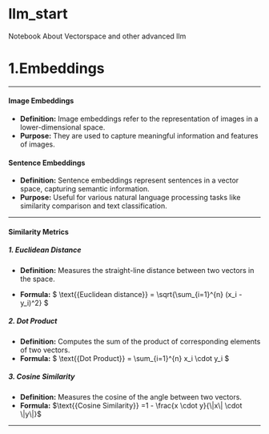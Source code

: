 # llm_start
Notebook About Vectorspace and other advanced llm 

# 1.Embeddings
---
#### Image Embeddings
- **Definition:** Image embeddings refer to the representation of images in a lower-dimensional space.
- **Purpose:** They are used to capture meaningful information and features of images.

#### Sentence Embeddings
- **Definition:** Sentence embeddings represent sentences in a vector space, capturing semantic information.
- **Purpose:** Useful for various natural language processing tasks like similarity comparison and text classification.

---
#### Similarity Metrics

##### 1. Euclidean Distance
- **Definition:** Measures the straight-line distance between two vectors in the space.

- **Formula:** $ \text{{Euclidean distance}} = \sqrt{\sum_{i=1}^{n} (x_i - y_i)^2} $

##### 2. Dot Product
- **Definition:** Computes the sum of the product of corresponding elements of two vectors.
- **Formula:** $ \text{{Dot Product}} = \sum_{i=1}^{n} x_i \cdot y_i $

##### 3. Cosine Similarity
- **Definition:** Measures the cosine of the angle between two vectors.
- **Formula:** $\text{{Cosine Similarity}} =1 - \frac{x \cdot y}{\|x\| \cdot \|y\|}$

---
